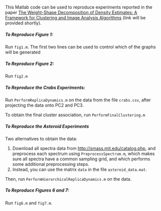 This Matlab code can be used to reproduce experiments reported in the paper [The Weight-Shape Decomposition of Density Estimates: A Framework for Clustering and Image Analysis Algorithms](about:blank) (link will be provided shortly).



##### To Reproduce Figure 1:

Run `fig1.m`.  The first two lines can be used to control which of the graphs will be generated



##### To Reproduce Figure 2:

Run `fig2.m`



##### To Reproduce the Crabs Experiments:

Run `PerformReplicaDynamics.m`  on the data from the file `crabs.csv`, after projecting the data onto PC2 and PC3. 

To obtain the final cluster association, run `PerformFinalClustering.m`



##### To Reproduce the Asteroid Experiments

Two alternatives to obtain the data:

1. Download all spectra data from http://smass.mit.edu/catalog.php, and preprocess each spectrum using `PreprocessSpectrum.m`, which makes sure all spectra have a common sampling grid, and which performs some additional preprocessing steps.
2. Instead, you can use the matrix `data` in the file `asteroid_data.mat`.

Then, run `PerformHierarchicalReplicaDynamics.m`  on the data.



##### To Reproduce Figures 6 and 7:

Run `fig6.m` and `fig7.m`.